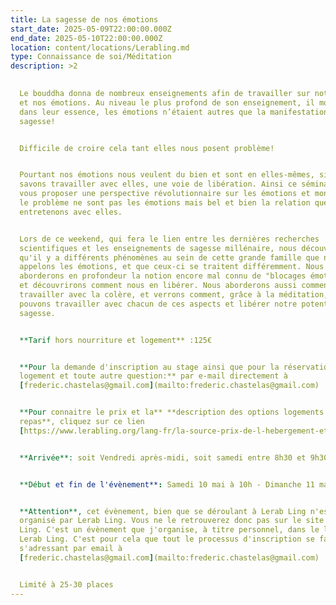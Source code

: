 ```yaml
---
title: La sagesse de nos émotions
start_date: 2025-05-09T22:00:00.000Z
end_date: 2025-05-10T22:00:00.000Z
location: content/locations/Lerabling.md
type: Connaissance de soi/Méditation
description: >2
                                                                          ![](https://res.cloudinary.com/guikem/image/upload/v1742213190/HUMx8doZWJOYwyZ5GgHKfczmJej5OEK2l7d6MuaS_zomxwx.jpg)

  Le bouddha donna de nombreux enseignements afin de travailler sur notre esprit
  et nos émotions. Au niveau le plus profond de son enseignement, il montra que,
  dans leur essence, les émotions n’étaient autres que la manifestation de notre
  sagesse!


  Difficile de croire cela tant elles nous posent problème!


  Pourtant nos émotions nous veulent du bien et sont en elles-mêmes, si nous
  savons travailler avec elles, une voie de libération. Ainsi ce séminaire va
  vous proposer une perspective révolutionnaire sur les émotions et montrera que
  le problème ne sont pas les émotions mais bel et bien la relation que nous
  entretenons avec elles.


  Lors de ce weekend, qui fera le lien entre les dernières recherches
  scientifiques et les enseignements de sagesse millénaire, nous découvrirons
  qu'il y a différents phénomènes au sein de cette grande famille que nous
  appelons les émotions, et que ceux-ci se traitent différemment. Nous
  aborderons en profondeur la notion encore mal connu de "blocages émotionnels"
  et découvrirons comment nous en libérer. Nous aborderons aussi comment
  travailler avec la colère, et verrons comment, grâce à la méditation, nous
  pouvons travailler avec chacun de ces aspects et libérer notre potentiel de
  sagesse.


  **Tarif hors nourriture et logement** :125€


  **Pour la demande d'inscription au stage ainsi que pour la réservation du
  logement et toute autre question:** par e-mail directement à
  [frederic.chastelas@gmail.com](mailto:frederic.chastelas@gmail.com)


  **Pour connaitre le prix et la** **description des options logements et des
  repas**, cliquez sur ce lien
  [https://www.lerabling.org/lang-fr/la-source-prix-de-l-hebergement-et-des-repas](https://www.lerabling.org/lang-fr/la-source-prix-de-l-hebergement-et-des-repas)


  **Arrivée**: soit Vendredi après-midi, soit samedi entre 8h30 et 9h30


  **Début et fin de l'évènement**: Samedi 10 mai à 10h - Dimanche 11 mai à 17h


  **Attention**, cet évènement, bien que se déroulant à Lerab Ling n'est pas
  organisé par Lerab Ling. Vous ne le retrouverez donc pas sur le site de Lerab
  Ling. C'est un évènement que j'organise, à titre personnel, dans le lieu de
  Lerab Ling. C'est pour cela que tout le processus d'inscription se fait en
  s'adressant par email à
  [frederic.chastelas@gmail.com](mailto:frederic.chastelas@gmail.com)


  Limité à 25-30 places
---
```


